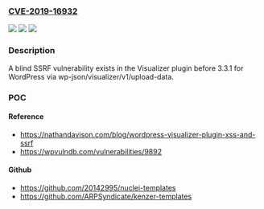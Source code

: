 ### [CVE-2019-16932](https://cve.mitre.org/cgi-bin/cvename.cgi?name=CVE-2019-16932)
![](https://img.shields.io/static/v1?label=Product&message=n%2Fa&color=blue)
![](https://img.shields.io/static/v1?label=Version&message=n%2Fa&color=blue)
![](https://img.shields.io/static/v1?label=Vulnerability&message=n%2Fa&color=brighgreen)

### Description

A blind SSRF vulnerability exists in the Visualizer plugin before 3.3.1 for WordPress via wp-json/visualizer/v1/upload-data.

### POC

#### Reference
- https://nathandavison.com/blog/wordpress-visualizer-plugin-xss-and-ssrf
- https://wpvulndb.com/vulnerabilities/9892

#### Github
- https://github.com/20142995/nuclei-templates
- https://github.com/ARPSyndicate/kenzer-templates


